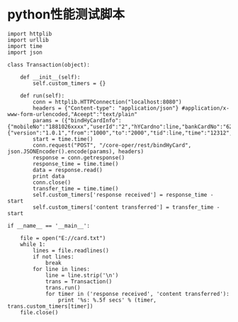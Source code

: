 # python性能测试脚本


    import httplib
    import urllib
    import time
    import json
     
    class Transaction(object):
             
        def __init__(self):
            self.custom_timers = {}
     
        def run(self):
            conn = httplib.HTTPConnection("localhost:8080")
            headers = {"Content-type": "application/json"} #application/x-www-form-urlencoded,"Aceept":"text/plain"
            params = ({"bindHyCardInfo":{"mobileNo":"1881026xxxx","userId":"2","hYCardno":line,"bankCardNo":"622xxxxxxxxxxxxx","ip":"127.0.0.1"},"header":{"version":"1.0.1","from":"1000","to":"2000","tid":line,"time":"12312","token":"SEW342WEER2342","ext":""}})
            start = time.time()
            conn.request("POST", "/core-oper/rest/bindHyCard", json.JSONEncoder().encode(params), headers)
            response = conn.getresponse()
            response_time = time.time()
            data = response.read()
            print data
            conn.close()
            transfer_time = time.time()
            self.custom_timers['response received'] = response_time - start
            self.custom_timers['content transferred'] = transfer_time - start
             
    if __name__ == '__main__':
         
        file = open("E://card.txt")
        while 1:
            lines = file.readlines()
            if not lines:
                break
            for line in lines:
                line = line.strip('\n')
                trans = Transaction()
                trans.run()
                for timer in ('response received', 'content transferred'):
                    print '%s: %.5f secs' % (timer, trans.custom_timers[timer])
        file.close()

  


